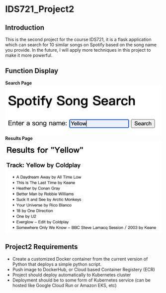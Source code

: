 # IDS721_Project2
## Introduction
This is the second project for the course IDS721, it is a flask application which can search for 10 similar songs on Spotify based on the song name you provide. In the future, I will apply more techniques in this project to make it more powerful.

## Function Display
**Search Page**  
![image](https://github.com/Gary-Zhigang/IDS721_Project2/blob/main/images/p1.png)  
**Results Page**  
![image](https://github.com/Gary-Zhigang/IDS721_Project2/blob/main/images/p2.png)  
## Project2 Requirements

* Create a customized Docker container from the current version of Python that deploys a simple python script.
* Push image to DockerHub, or Cloud based Container Registery (ECR)
* Project should deploy automatically to Kubernetes cluster
* Deployment should be to some form of Kubernetes service (can be hosted like Google Cloud Run or Amazon EKS, etc)